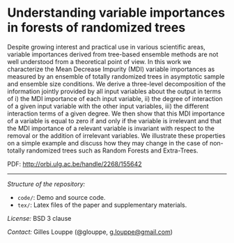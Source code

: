 Understanding variable importances in forests of randomized trees
=================================================================

Despite growing interest and practical use in various scientific areas, variable
importances derived from tree-based ensemble methods are not well understood
from a theoretical point of view. In this work we characterize the Mean Decrease
Impurity (MDI) variable importances as measured by an ensemble of totally
randomized trees in asymptotic sample and ensemble size conditions. We derive a
three-level decomposition of the  information jointly provided by all input
variables about the output in terms of i) the MDI importance of each input
variable, ii) the degree of interaction of a given input variable with the other
input variables, iii) the different interaction terms of a given degree. We then
show that this MDI importance of a variable is equal to zero if and only if the
variable is irrelevant and that the MDI importance of a relevant variable is
invariant with respect to the removal or the addition of irrelevant variables.
We illustrate these properties on a simple example and discuss how they may
change in the case of  non-totally randomized trees such as Random Forests and
Extra-Trees.

PDF: http://orbi.ulg.ac.be/handle/2268/155642

---

_Structure of the repository:_
- `code/`: Demo and source code.
- `tex/`: Latex files of the paper and supplementary materials.

_License:_ BSD 3 clause

_Contact:_ Gilles Louppe (@glouppe, <g.louppe@gmail.com>)




